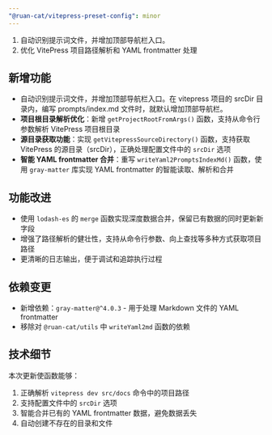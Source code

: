 ```yaml
---
"@ruan-cat/vitepress-preset-config": minor
---
```


1. 自动识别提示词文件，并增加顶部导航栏入口。
2. 优化 VitePress 项目路径解析和 YAML frontmatter 处理

## 新增功能

- 自动识别提示词文件，并增加顶部导航栏入口。在 vitepress 项目的 srcDir 目录内，编写 prompts/index.md 文件时，就默认增加顶部导航栏。
- **项目根目录解析优化**：新增 `getProjectRootFromArgs()` 函数，支持从命令行参数解析 VitePress 项目根目录
- **源目录获取功能**：实现 `getVitepressSourceDirectory()` 函数，支持获取 VitePress 的源目录（srcDir），正确处理配置文件中的 `srcDir` 选项
- **智能 YAML frontmatter 合并**：重写 `writeYaml2PromptsIndexMd()` 函数，使用 `gray-matter` 库实现 YAML frontmatter 的智能读取、解析和合并

## 功能改进

- 使用 `lodash-es` 的 `merge` 函数实现深度数据合并，保留已有数据的同时更新新字段
- 增强了路径解析的健壮性，支持从命令行参数、向上查找等多种方式获取项目路径
- 更清晰的日志输出，便于调试和追踪执行过程

## 依赖变更

- 新增依赖：`gray-matter@^4.0.3` - 用于处理 Markdown 文件的 YAML frontmatter
- 移除对 `@ruan-cat/utils` 中 `writeYaml2md` 函数的依赖

## 技术细节

本次更新使函数能够：

1. 正确解析 `vitepress dev src/docs` 命令中的项目路径
2. 支持配置文件中的 `srcDir` 选项
3. 智能合并已有的 YAML frontmatter 数据，避免数据丢失
4. 自动创建不存在的目录和文件
